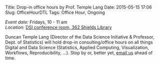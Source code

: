 Title: Drop-in office hours by Prof. Temple Lang 
Date: 2015-05-15 17:06
Slug: OfficeHourDTL
Tags: Office Hour, Ongoing

*Event date:* Fridays, 10 - 11 am      
*Location:* [DSI conference room, 362 Shields Library]({filename}../../pages/Directions.md)     

Duncan Temple Lang (Director of the Data Science Initiative & Professor, Dept.
of Statistics) will hold drop-in consulting/office hours on all things Digital
and Data Science (Statistics, Applied Computing, Visualization, Workflows,
Reproducibility, ...). Stop by or, better yet, [email us](mailto:datascience@ucdavis.edu) ahead of time.
